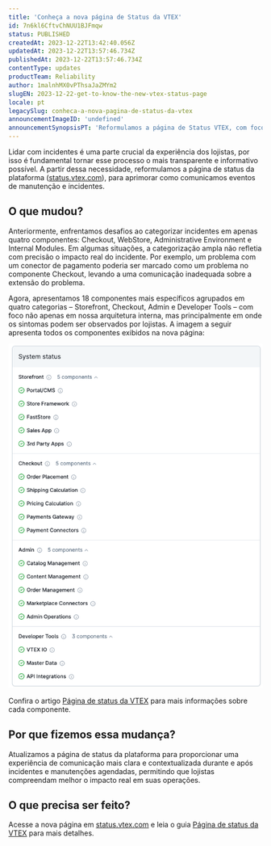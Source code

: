 ```yaml
---
title: 'Conheça a nova página de Status da VTEX'
id: 7n6kl6CftvChNUU1BJFmqw
status: PUBLISHED
createdAt: 2023-12-22T13:42:40.056Z
updatedAt: 2023-12-22T13:57:46.734Z
publishedAt: 2023-12-22T13:57:46.734Z
contentType: updates
productTeam: Reliability
author: 1malnhMX0vPThsaJaZMYm2
slugEN: 2023-12-22-get-to-know-the-new-vtex-status-page
locale: pt
legacySlug: conheca-a-nova-pagina-de-status-da-vtex
announcementImageID: 'undefined'
announcementSynopsisPT: 'Reformulamos a página de Status VTEX, com foco na transparência e na comunicação eficaz sobre incidentes e manutenções.'
---
```


Lidar com incidentes é uma parte crucial da experiência dos lojistas, por isso é fundamental tornar esse processo o mais transparente e informativo possível. A partir dessa necessidade, reformulamos a página de status da plataforma ([status.vtex.com](https://status.vtex.com/)), para aprimorar como comunicamos eventos de manutenção e incidentes.

## O que mudou?

Anteriormente, enfrentamos desafios ao categorizar incidentes em apenas quatro componentes: Checkout, WebStore, Administrative Environment e Internal Modules. Em algumas situações, a categorização ampla não refletia com precisão o impacto real do incidente. Por exemplo, um problema com um conector de pagamento poderia ser marcado como um problema no componente Checkout, levando a uma comunicação inadequada sobre a extensão do problema.

Agora, apresentamos 18 componentes mais específicos agrupados em quatro categorias – Storefront, Checkout, Admin e Developer Tools – com foco não apenas em nossa arquitetura interna, mas principalmente em onde os sintomas podem ser observados por lojistas. A imagem a seguir apresenta todos os componentes exibidos na nova página:

![status-page-vtex](https://raw.githubusercontent.com/vtexdocs/help-center-content/refs/heads/main/docs/pt/announcements/2023/dezembro/2023-12-22-conheca-a-nova-pagina-de-status-da-vtex_1.png)

Confira o artigo [Página de status da VTEX](/pt/tutorial/pagina-de-status-da-vtex--gPhqDn9IQ3c67wbJEX3JJ) para mais informações sobre cada componente.

## Por que fizemos essa mudança?

Atualizamos a página de status da plataforma para proporcionar uma experiência de comunicação mais clara e contextualizada durante e após incidentes e manutenções agendadas, permitindo que lojistas compreendam melhor o impacto real em suas operações.

## O que precisa ser feito?

Acesse a nova página em [status.vtex.com](https://status.vtex.com/) e leia o guia [Página de status da VTEX](/pt/tutorial/pagina-de-status-da-vtex--gPhqDn9IQ3c67wbJEX3JJ) para mais detalhes.
